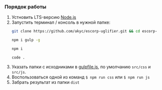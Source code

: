 ### Порядок работы

1. Устновить LTS-версию [Node.js](https://nodejs.org/en/download/)
2. Запустить терминал / консоль в нужной папке:
   ```bash 
   git clone https://github.com/akyc/escorp-uglifier.git && cd escorp-uglifier
   ```
   ```bash 
   npm i gulp -g
   ```
   ```bash
   npm i
   ```
   ```bash
   code .
   ```
3. Указать папки с исходниками в [gulpfile.js](gulpfile.js#L7-L10), по умолчанию `src/css` и `src/js`.
4. Воспользоваться одной из команд `$ npm run css` или `$ npm run js`
5. Забрать результат из папки `dist`

